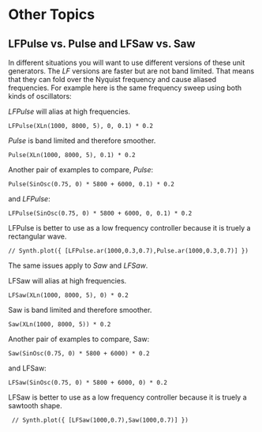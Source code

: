 # Other Topics

## LFPulse vs. Pulse and LFSaw vs. Saw

In different situations you will want to use different versions of these unit generators. The _LF_ versions are faster but are not band limited.  That means that they can fold over the Nyquist frequency and cause aliased frequencies. For example here is the same frequency sweep using both kinds of oscillators:

_LFPulse_ will alias at high frequencies.

    LFPulse(XLn(1000, 8000, 5), 0, 0.1) * 0.2

_Pulse_ is band limited and therefore smoother.

    Pulse(XLn(1000, 8000, 5), 0.1) * 0.2

Another pair of examples to compare, _Pulse_:

    Pulse(SinOsc(0.75, 0) * 5800 + 6000, 0.1) * 0.2

and _LFPulse_:

    LFPulse(SinOsc(0.75, 0) * 5800 + 6000, 0, 0.1) * 0.2

LFPulse is better to use as a low frequency controller because it is truely a rectangular wave.

    // Synth.plot({ [LFPulse.ar(1000,0.3,0.7),Pulse.ar(1000,0.3,0.7)] })

The same issues apply to _Saw_ and _LFSaw_.

LFSaw will alias at high frequencies.

    LFSaw(XLn(1000, 8000, 5), 0) * 0.2

Saw is band limited and therefore smoother.

    Saw(XLn(1000, 8000, 5)) * 0.2

Another pair of examples to compare, Saw:

    Saw(SinOsc(0.75, 0) * 5800 + 6000) * 0.2

and LFSaw:

    LFSaw(SinOsc(0.75, 0) * 5800 + 6000, 0) * 0.2

LFSaw is better to use as a low frequency controller because it is truely a sawtooth shape.

     // Synth.plot({ [LFSaw(1000,0.7),Saw(1000,0.7)] })
